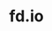 ---
permalink: /engineering/projects/fd.io/
project_link_name: fd.io
project_maintainers: ''
project_stats: 'true'
project_url: ''
title: fd.io
display: "false"
---